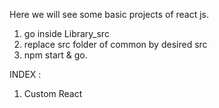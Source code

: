 Here we will see some basic projects of react js.
1. go inside Library_src
2. replace src folder of common by desired src
3. npm start & go.


INDEX :
1. Custom React